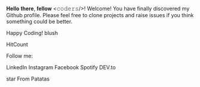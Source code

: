 𝐇𝐞𝐥𝐥𝐨 𝐭𝐡𝐞𝐫𝐞, 𝐟𝐞𝐥𝐥𝐨𝐰 <𝚌𝚘𝚍𝚎𝚛𝚜/>! 
Welcome!
You have finally discovered my Github profile.
Please feel free to clone projects and raise issues if you think something could be better.

Happy Coding! blush

HitCount

Follow me:

LinkedIn Instagram Facebook Spotify DEV.to

star From Patatas
